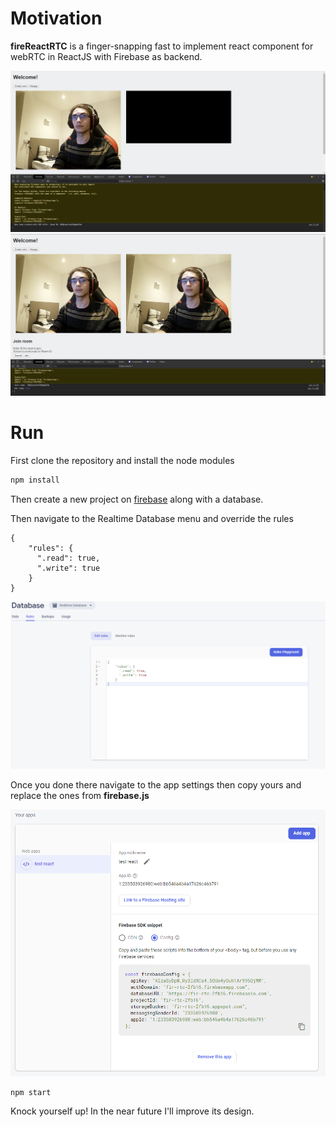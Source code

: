 # Motivation
<b>fireReactRTC</b> is a finger-snapping fast to implement react component for webRTC in ReactJS with Firebase as backend.

![realtimeDB](./images/create_room.png)
![realtimeDB](./images/join_room.png)

# Run
First clone the repository and install the node modules
```bash
npm install
```

Then create a new project on [firebase](https://console.firebase.google.com/) along with a database.

Then navigate to the Realtime Database menu and override  the rules

```firebase
{
    "rules": {
      ".read": true,
      ".write": true
    }
}
```

![realtimeDB](./images/db.png)

Once you done there navigate to the app settings then copy yours and replace the ones from <b>firebase.js</b>

![settings](./images/settings.png)

```
npm start
```
Knock yourself up! In the near future I'll improve its design. 

